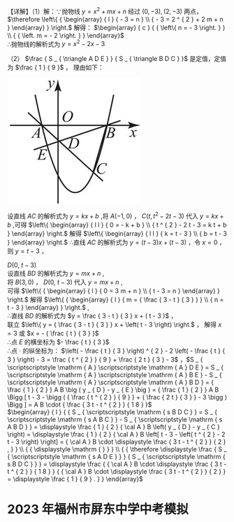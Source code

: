 【详解】（1）解：∵抛物线 $y = x ^ { 2 } + m x + n$ 经过 $\left( 0 , - 3 \right) , \left( 2 , - 3 \right)$ 两点，  
$\therefore \left\{ { \begin{array} { l } { - 3 = n } \\ { - 3 = 2 ^ { 2 } + 2 m + n } \end{array} } \right.$ 解得： $\begin{array} { c } { { \left\{ n = - 3 \right. } }  \\ { { \left. m = - 2 \right. } } \end{array}$   
∴抛物线的解析式为 $y { = } x ^ { 2 } - 2 x - 3$

（2） $\frac { S _ { \triangle A D E } } { S _ { \triangle B D C } }$ 是定值，定值为 $\frac { 1 } { 9 }$ ， 理由如下：

![](<../../qs_image_DB/专题3-1_二次函数中的10类定值、定点问题（解析版）/6e6d5b538917ac869f1183cf958ae67e84cea0e5d40fb36ed19d1f8b3070af93.jpg>)

设直线 $A C$ 的解析式为 $y = k x + b$ ,将 $A \left( - 1 , 0 \right)$ ， $C \left( t , t ^ { 2 } - 2 t - 3 \right)$ 代入 $y = k x + b$ ,可得 $\left\{ \begin{array} { l l } { 0 = - k + b } \\ { t ^ { 2 } - 2 t - 3 = k t + b } \end{array} \right.$ 解得 $\left\{ \begin{array} { l l } { k = t - 3 } \\ { b = t - 3 } \end{array} \right.$ ∴直线 $A C$ 的解析式为 $y = \left( t - 3 \right) x + \left( t - 3 \right)$ ，令 $x = 0$ ，则 $y = t - 3$ ，

$D ( 0 , \ t - 3 )$   
设直线 $B D$ 的解析式为 $y = m x + n$ ,  
将 $B \left( 3 , 0 \right)$ ， $D ( 0 , \ t - 3 )$ 代入 $y = m x + n$ ,  
可得 $\left\{ { \begin{array} { l } { 0 = 3 m + n } \\ { t - 3 = n } \end{array} } \right.$ 解得 $\left\{ { \begin{array} { l } { m = { \frac { 3 - t } { 3 } } } \\ { n = t - 3 } \end{array} } \right.$ ,  
∴直线 $B D$ 的解析式为 $y = \frac { 3 - t } { 3 } x + ( t - 3 )$ ，  
联立 $\left\{ y = { \frac { 3 - t } { 3 } } x + \left( t - 3 \right) \right.$ ， 解得 $x = 3$ 或 $x = - { \frac { t } { 3 } }$   
∴点 $E$ 的横坐标为 $- \frac { t } { 3 }$   
∴点 $\cdot$ 的纵坐标为： $\left( - \frac { t } { 3 } \right) ^ { 2 } - 2 \left( - \frac { t } { 3 } \right) - 3 = \frac { t ^ { 2 } } { 9 } + \frac { 2 t } { 3 } - 3$ ，$S _ { \scriptscriptstyle \mathrm { A } \scriptscriptstyle \mathrm { A } D E } = S _ { \scriptscriptstyle \mathrm { A } \scriptscriptstyle \mathrm { A } B E } - S _ { \scriptscriptstyle \mathrm { A } \scriptscriptstyle \mathrm { A } B D } = { \frac { 1 } { 2 } } A B \big ( y _ { D } - y _ { E } \big ) = { \frac { 1 } { 2 } } A B \Bigg [ t - 3 - \bigg ( { \frac { t ^ { 2 } } { 9 } } + { \frac { 2 t } { 3 } } - 3 \bigg ) \Bigg ] = A B \cdot { \frac { 3 t - t ^ { 2 } } { 1 8 } }$   
$\begin{array} { l } { { S _ { \scriptscriptstyle \mathrm { s B D C } } = S _ { \scriptscriptstyle \mathrm { s A B C } } - S _ { \scriptscriptstyle \mathrm { s A B D } } = \displaystyle \frac { 1 } { 2 } { \cal A } B \left( y _ { D } - y _ { C } \right) = \displaystyle \frac { 1 } { 2 } { \cal A } B \left[ t - 3 - \left( t ^ { 2 } - 2 t - 3 \right) \right] = { \cal A } B \cdot \displaystyle \frac { 3 t - t ^ { 2 } } { 2 } , } } \\ { { \displaystyle \mathrm { } } } \\ { { \therefore \displaystyle \frac { S _ { \scriptscriptstyle \mathrm { s A D E } } } { S _ { \scriptscriptstyle \mathrm { s B D C } } } = \displaystyle \frac { { \cal A } B \cdot \displaystyle \frac { 3 t - t ^ { 2 } } { 1 8 } } { { \cal A } B \cdot \displaystyle \frac { 3 t - t ^ { 2 } } { 2 } } = \displaystyle \frac { 1 } { 9 } . } } \end{array}$

# 2023 年福州市屏东中学中考模拟
